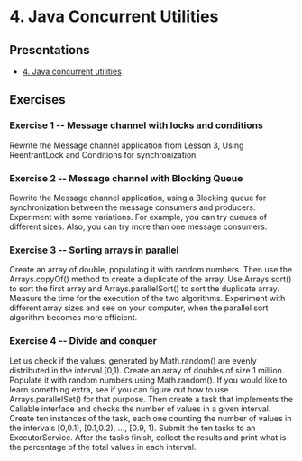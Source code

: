 # 4. Java Concurrent Utilities

## Presentations

* [4. Java concurrent utilities](https://docs.google.com/presentation/d/1mpxQQvJsREQlltW_QNhRFyvJuLX67e83JejEBt-B-To)

## Exercises

### Exercise 1 -- Message channel with locks and conditions

Rewrite the Message channel application from Lesson 3, Using ReentrantLock and Conditions for synchronization.

### Exercise 2 --  Message channel with Blocking Queue

Rewrite the Message channel application, using a Blocking queue for synchronization between the message consumers and producers. Experiment with some variations. For example, you can try queues of different sizes. Also, you can try more than one message consumers.

### Exercise 3 -- Sorting arrays in parallel

Create an array of double, populating it with random numbers. Then use the Arrays.copyOf() method to create a duplicate of the array. Use Arrays.sort() to sort the first array and Arrays.parallelSort() to sort the duplicate array. Measure the time for the execution of the two algorithms. Experiment with different array sizes and see on your computer, when the parallel sort algorithm becomes more efficient.

### Exercise 4 -- Divide and conquer

Let us check if the values, generated by Math.random() are evenly distributed in the interval [0,1). Create an array of doubles of size 1 million. Populate it with random numbers using Math.random(). If you would like to learn something extra, see if you can figure out how to use Arrays.parallelSet() for that purpose. Then create a task that implements the Callable interface and checks the number of values in a given interval. Create ten instances of the task, each one counting the number of values in the intervals [0,0.1), [0.1,0.2), ..., [0.9, 1). Submit the ten tasks to an ExecutorService. After the tasks finish, collect the results and print what is the percentage of the total values in each interval. 